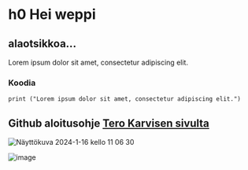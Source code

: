 # h0 Hei weppi

## alaotsikkoa...
Lorem ipsum dolor sit amet, consectetur adipiscing elit.

### Koodia
    
    print ("Lorem ipsum dolor sit amet, consectetur adipiscing elit.")

## Github aloitusohje [Tero Karvisen sivulta](https://terokarvinen.com/2023/create-a-web-page-using-github/?fromSearch=create%20a%20web%20page%20using)

![Näyttökuva 2024-1-16 kello 11 06 30](https://github.com/syjaka/linux-perus-h0/assets/123550796/65b7544d-ecf7-4117-be2d-9c3fa59e3400)

![image](https://github.com/syjaka/linux-perus-h0/assets/123550796/b3a098f5-b6cf-475e-a010-263a6cc79599)

